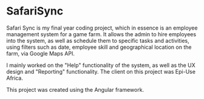# SafariSync
Safari Sync is my final year coding project, which in essence is an employee management system for a game farm. It allows the admin to hire employees into the system, as well as schedule them to specific tasks and activities, using filters such as date, employee skill and geographical location on the farm, via Google Maps API.

I mainly worked on the "Help" functionality of the system, as well as the UX design and "Reporting" functionality.
The client on this project was Epi-Use Africa.

This project was created using the Angular framework.
